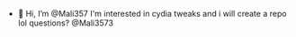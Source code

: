 - 👋 Hi, I’m @Mali357
I'm interested in cydia tweaks and i will create a repo lol
questions? @Mali3573
